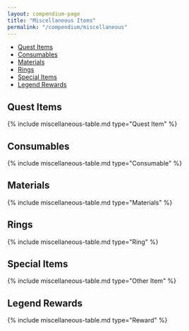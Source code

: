 ```yaml
---
layout: compendium-page
title: "Miscellaneous Items"
permalink: "/compendium/miscellaneous"
---
```


- [Quest Items](#quest-items)
- [Consumables](#consumables)
- [Materials](#materials)
- [Rings](#rings)
- [Special Items](#special-items)
- [Legend Rewards](#legend-rewards)

## Quest Items

{% include miscellaneous-table.md type="Quest Item" %}

## Consumables

{% include miscellaneous-table.md type="Consumable" %}

## Materials

{% include miscellaneous-table.md type="Materials" %}

## Rings

{% include miscellaneous-table.md type="Ring" %}

## Special Items

{% include miscellaneous-table.md type="Other Item" %}

## Legend Rewards

{% include miscellaneous-table.md type="Reward" %}
